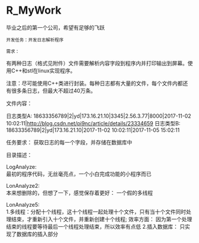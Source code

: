 

# R_MyWork
毕业之后的第一个公司，希望有足够的飞跃

    开发任务：开发日志解析程序

    需求：     
有两种日志（格式见附件）文件需要解析内容字段到程序内并打印输出到屏幕。使用C++和stl在linux实现程序。

   
注意：尽可能使用C++类进行封装。每种日志都有大量的文件，每个文件内都还有很多条日志，但最大不超过40万条。

文件内容：

日志类型A:
18633356789|2|yd|173.16.21.10|3345|2.56.3.77|8000|2017-11-02 10:02:11|http://blog.csdn.net/pi9nc/article/details/23334659
日志类型B:
18633356789|2|yd|173.16.21.10|2017-11-02 10:02:11|2017-11-05 15:02:11


任务要求： 
	获取日志的每一个字段，并存储在数据库中


目录描述：	

LogAnalyze:  
	最初的程序代码，无丝毫亮点，一个小白完成功能的小程序而已

LonAnalyze2:  
	本来想删除的，但想了一下，感觉保存着更好： 一个假的多线程

LonAnalyze5: 	
        1.多线程：分配十个线程，这十个线程一起处理十个文件，只有当十个文件同时处理结束，才重新引入十个文件，并重新创建十个线程; 效率方面： 因为第一个处理结束的线程要等待最后一个线程处理结束，所以效率有点低
	2.插入数据库： 只实现了数据库的插入部分

